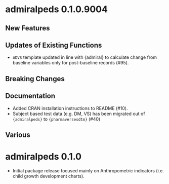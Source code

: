 # admiralpeds 0.1.0.9004

## New Features

## Updates of Existing Functions

- `ADVS` template updated in line with {admiral} to calculate change from baseline variables only for post-baseline records (#95).

## Breaking Changes

## Documentation

- Added CRAN installation instructions to README (#10).
- Subject based test data (e.g. DM, VS) has been migrated out of `{admiralpeds}` to `{pharmaversesdtm}` (#40)

## Various

# admiralpeds 0.1.0

- Initial package release focused mainly on Anthropometric indicators (i.e. child growth
  development charts).
